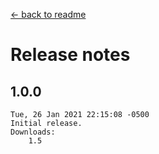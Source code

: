 ﻿﻿[← back to readme](README.md)

# Release notes
## 1.0.0
```
Tue, 26 Jan 2021 22:15:08 -0500
Initial release.
Downloads:
    1.5
```
